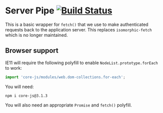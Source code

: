 # Server Pipe [![Build Status](https://travis-ci.com/UniversityofWarwick/js-serverpipe.svg?branch=master)](https://travis-ci.com/UniversityofWarwick/js-serverpipe)

This is a basic wrapper for `fetch()` that we use to make authenticated requests back to the application server. This replaces
`isomorphic-fetch` which is no longer maintained.

## Browser support

IE11 will require the following polyfill to enable `NodeList.prototype.forEach` to work:

```js
import 'core-js/modules/web.dom-collections.for-each';
```

You will need:

`npm i core-js@3.1.3`

You will also need an appropriate `Promise` and `fetch()` polyfill.
